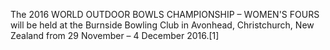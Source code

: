 The 2016 WORLD OUTDOOR BOWLS CHAMPIONSHIP – WOMEN'S FOURS will be held at the Burnside Bowling Club in Avonhead, Christchurch, New Zealand from 29 November – 4 December 2016.[1]
